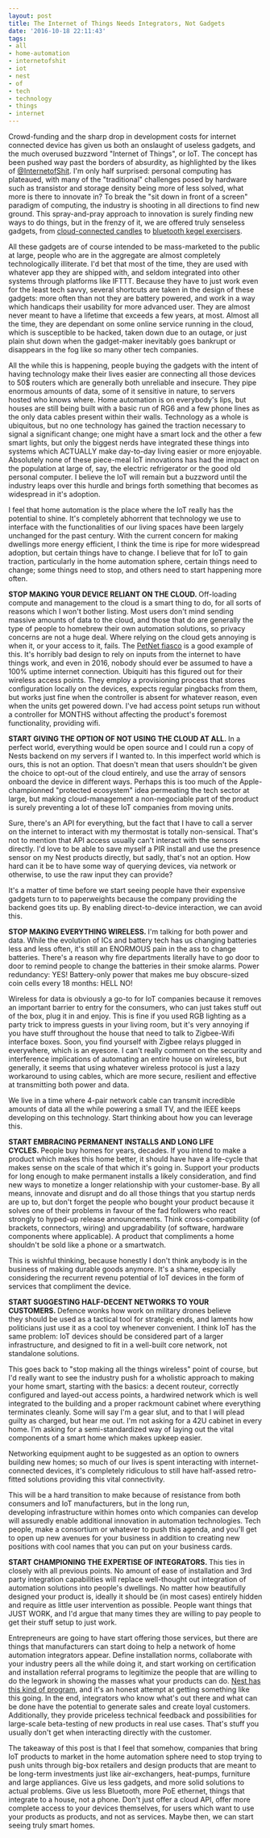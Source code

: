 ```yaml
---
layout: post
title: The Internet of Things Needs Integrators, Not Gadgets
date: '2016-10-18 22:11:43'
tags:
- all
- home-automation
- internetofshit
- iot
- nest
- of
- tech
- technology
- things
- internet
---
```


Crowd-funding and the sharp drop in development costs for internet connected device has given us both an onslaught of useless gadgets, and the much overused buzzword "Internet of Things", or IoT. The concept has been pushed way past the borders of absurdity, as highlighted by the likes of <a href="https://twitter.com/internetofshit">@InternetofShit</a>. I'm only half surprised: personal computing has plateaued, with many of the "traditional" challenges posed by hardware such as transistor and storage density being more of less solved, what more is there to innovate in? To break the "sit down in front of a screen" paradigm of computing, the industry is shooting in all directions to find new ground. This spray-and-pray approach to innovation is surely finding new ways to do things, but in the frenzy of it, we are offered truly senseless gadgets, from <a href="http://gizmodo.com/the-worlds-first-smart-candle-can-be-lit-and-extinguish-1786637893">cloud-connected candles</a> to <a href="https://www.intimina.com/en/kegelsmart">bluetooth kegel exercisers</a>.

All these gadgets are of course intended to be mass-marketed to the public at large, people who are in the aggregate are almost completely technologically illiterate. I'd bet that most of the time, they are used with whatever app they are shipped with, and seldom integrated into other systems through platforms like IFTTT. Because they have to just work even for the least tech savvy, several shortcuts are taken in the design of these gadgets: more often than not they are battery powered, and work in a way which handicaps their usability for more advanced user. They are almost never meant to have a lifetime that exceeds a few years, at most. Almost all the time, they are dependant on some online service running in the cloud, which is susceptible to be hacked, taken down due to an outage, or just plain shut down when the gadget-maker inevitably goes bankrupt or disappears in the fog like so many other tech companies.

All the while this is happening, people buying the gadgets with the intent of having technology make their lives easier are connecting all those devices to 50$ routers which are generally both unreliable and insecure. They pipe enormous amounts of data, some of it sensitive in nature, to servers hosted who knows where. Home automation is on everybody's lips, but houses are still being built with a basic run of RG6 and a few phone lines as the only data cables present within their walls. Technology as a whole is ubiquitous, but no one technology has gained the traction necessary to signal a significant change; one might have a smart lock and the other a few smart lights, but only the biggest nerds have integrated these things into systems which ACTUALLY make day-to-day living easier or more enjoyable. Absolutely none of these piece-meal IoT innovations has had the impact on the population at large of, say, the electric refrigerator or the good old personal computer. I believe the IoT will remain but a buzzword until the industry leaps over this hurdle and brings forth something that becomes as widespread in it's adoption.

I feel that home automation is the place where the IoT really has the potential to shine. It's completely abhorrent that technology we use to interface with the functionalities of our living spaces have been largely unchanged for the past century. With the current concern for making dwellings more energy efficient, I think the time is ripe for more widespread adoption, but certain things have to change. I believe that for IoT to gain traction, particularly in the home automation sphere, certain things need to change; some things need to stop, and others need to start happening more often.

<b>STOP MAKING YOUR DEVICE RELIANT ON THE CLOUD. </b>Off-loading compute and management to the cloud is a smart thing to do, for all sorts of reasons which I won't bother listing. Most users don't mind sending massive amounts of data to the cloud, and those that do are generally the type of people to homebrew their own automation solutions, so privacy concerns are not a huge deal. Where relying on the cloud gets annoying is when it, or your access to it, fails. The <a href="http://gizmodo.com/internet-connected-pet-feeder-goes-offline-pets-probab-1784480694">PetNet fiasco</a> is a good example of this. It's horribly bad design to rely on inputs from the internet to have things work, and even in 2016, nobody should ever be assumed to have a 100% uptime internet connection. Ubiquiti has this figured out for their wireless access points. They employ a provisioning process that stores configuration locally on the devices, expects regular pingbacks from them, but works just fine when the controller is absent for whatever reason, even when the units get powered down. I've had access point setups run without a controller for MONTHS without affecting the product's foremost functionality, providing wifi.

<strong>START GIVING THE OPTION OF NOT USING THE CLOUD AT ALL. </strong>In a perfect world, everything would be open source and I could run a copy of Nests backend on my servers if I wanted to. In this imperfect world which is ours, this is not an option. That doesn't mean that users shouldn't be given the choice to opt-out of the cloud entirely, and use the array of sensors onboard the device in different ways. Perhaps this is too much of the Apple-championned "protected ecosystem" idea permeating the tech sector at large, but making cloud-management a non-negociable part of the product is surely preventing a lot of these IoT companies from moving units.

Sure, there's an API for everything, but the fact that I have to call a server on the internet to interact with my thermostat is totally non-sensical. That's not to mention that API access usually can't interact with the sensors directly. I'd love to be able to save myself a PIR install and use the presence sensor on my Nest products directly, but sadly, that's not an option. How hard can it be to have some way of querying devices, via network or otherwise, to use the raw input they can provide?

It's a matter of time before we start seeing people have their expensive gadgets turn to to paperweights because the company providing the backend goes tits up. By enabling direct-to-device interaction, we can avoid this.

<strong>STOP MAKING EVERYTHING WIRELESS. </strong>I'm talking for both power and data. While the evolution of ICs and battery tech has us changing batteries less and less often, it's still an ENORMOUS pain in the ass to change batteries. There's a reason why fire departments literally have to go door to door to remind people to change the batteries in their smoke alarms. Power redundancy: YES! Battery-only power that makes me buy obscure-sized coin cells every 18 months: HELL NO!

Wireless for data is obviously a go-to for IoT companies because it removes an important barrier to entry for the consumers, who can just takes stuff out of the box, plug it in and enjoy. This is fine if you used RGB lighting as a party trick to impress guests in your living room, but it's very annoying if you have stuff throughout the house that need to talk to Zigbee-Wifi interface boxes. Soon, you find yourself with Zigbee relays plugged in everywhere, which is an eyesore. I can't really comment on the security and interference implications of automating an entire house on wireless, but generally, it seems that using whatever wireless protocol is just a lazy workaround to using cables, which are more secure, resilient and effective at transmitting both power and data.

We live in a time where 4-pair network cable can transmit incredible amounts of data all the while powering a small TV, and the IEEE keeps developing on this technology. Start thinking about how you can leverage this.

<strong>START EMBRACING PERMANENT INSTALLS AND LONG LIFE CYCLES. </strong>People buy homes for years, decades. If you intend to make a product which makes this home better, it should have have a life-cycle that makes sense on the scale of that which it's going in. Support your products for long enough to make permanent installs a likely consideration, and find new ways to monetize a longer relationship with your customer-base. By all means, innovate and disrupt and do all those things that you startup nerds are up to, but don't forget the people who bought your product because it solves one of their problems in favour of the fad followers who react strongly to hyped-up release announcements. Think cross-compatibility (of brackets, connectors, wiring) and upgradability (of software, hardware components where applicable). A product that compliments a home shouldn't be sold like a phone or a smartwatch.

This is wishful thinking, because honestly I don't think anybody is in the business of making durable goods anymore. It's a shame, especially considering the recurrent revenu potential of IoT devices in the form of services that compliment the device.

<strong>START SUGGESTING HALF-DECENT NETWORKS TO YOUR CUSTOMERS. </strong>Defence wonks how work on military drones believe they should be used as a tactical tool for strategic ends, and laments how politicians just use it as a cool toy whenever convenient. I think IoT has the same problem: IoT devices should be considered part of a larger infrastructure, and designed to fit in a well-built core network, not standalone solutions.

This goes back to "stop making all the things wireless" point of course, but I'd really want to see the industry push for a wholistic approach to making your home smart, starting with the basics: a decent routeur, correctly configured and layed-out access points, a hardwired network which is well integrated to the building and a proper rackmount cabinet where everything terminates cleanly. Some will say I'm a gear slut, and to that I will plead guilty as charged, but hear me out. I'm not asking for a 42U cabinet in every home. I'm asking for a semi-standardized way of laying out the vital components of a smart home which makes upkeep easier.

Networking equipment aught to be suggested as an option to owners building new homes; so much of our lives is spent interacting with internet-connected devices, it's completely ridiculous to still have half-assed retro-fitted solutions providing this vital connectivity.

This will be a hard transition to make because of resistance from both consumers and IoT manufacturers, but in the long run, developing infrastructure within homes onto which companies can develop will assuredly enable additional innovation in automation technologies. Tech people, make a consortium or whatever to push this agenda, and you'll get to open up new avenues for your business in addition to creating new positions with cool names that you can put on your business cards.

<strong>START CHAMPIONING THE EXPERTISE OF INTEGRATORS. </strong>This ties in closely with all previous points. No amount of ease of installation and 3rd party integration capabilities will replace well-thought out integration of automation solutions into people's dwellings. No matter how beautifully designed your product is, ideally it should be (in most cases) entirely hidden and require as little user intervention as possible. People want things that JUST WORK, and I'd argue that many times they are willing to pay people to get their stuff setup to just work.

Entrepreneurs are going to have start offering those services, but there are things that manufacturers can start doing to help a network of home automation integrators appear. Define installation norms, collaborate with your industry peers all the while doing it, and start working on certification and installation referral programs to legitimize the people that are willing to do the legwork in showing the masses what your products can do. <a href="https://nest.com/widget/pro-finder/">Nest has this kind of program</a>, and it's an honest attempt at getting something like this going. In the end, integrators who know what's out there and what can be done have the potential to generate sales and create loyal customers. Additionally, they provide priceless technical feedback and possibilities for large-scale beta-testing of new products in real use cases. That's stuff you usually don't get when interacting directly with the customer.

The takeaway of this post is that I feel that somehow, companies that bring IoT products to market in the home automation sphere need to stop trying to push units through big-box retailers and design products that are meant to be long-term investments just like air-exchangers, heat-pumps, furniture and large appliances. Give us less gadgets, and more solid solutions to actual problems. Give us less Bluetooth, more PoE ethernet, things that integrate to a house, not a phone. Don't just offer a cloud API, offer more complete access to your devices themselves, for users which want to use your products as products, and not as services. Maybe then, we can start seeing truly smart homes.